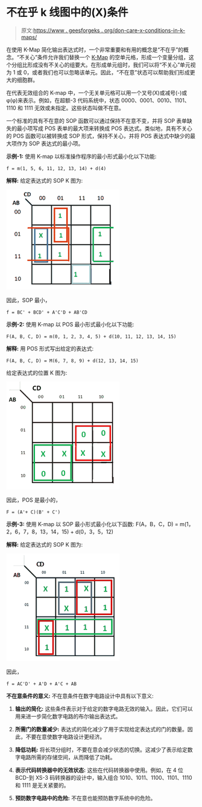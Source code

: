 # 不在乎 k 线图中的(X)条件

> 原文:[https://www . geesforgeks . org/don-care-x-conditions-in-k-maps/](https://www.geeksforgeeks.org/dont-care-x-conditions-in-k-maps/)

在使用 K-Map 简化输出表达式时，一个非常重要和有用的概念是“不在乎”的概念。“不关心”条件允许我们替换一个 [K-Map](https://www.geeksforgeeks.org/k-mapkarnaugh-map/) 的空单元格，形成一个变量分组，这个分组比形成没有不关心的组要大。在形成单元组时，我们可以将“不关心”单元视为 1 或 0，或者我们也可以忽略该单元。因此，“不在意”状态可以帮助我们形成更大的细胞群。

在代表无效组合的 K-map 中，一个无关单元格可以用一个叉号(X)或减号(-)或φ(φ)来表示。例如，在超额-3 代码系统中，状态 0000、0001、0010、1101、1110 和 1111 无效或未指定。这些状态叫做不在意。

一个标准的具有不在意的 SOP 函数可以通过保持不在意不变，并将 SOP 表单缺失的最小项写成 POS 表单的最大项来转换成 POS 表达式。类似地，具有不关心的 POS 函数可以被转换成 SOP 形式，保持不关心，并将 POS 表达式中缺少的最大项作为 SOP 表达式的最小项。

**示例-1:**
使用 K-map 以标准操作程序的最小形式最小化以下功能:

```
f = m(1, 5, 6, 11, 12, 13, 14) + d(4) 
```

**解释:**
给定表达式的 SOP K 图为:

![](img/1ab3cf530aa416b3f7491ad33f989143.png)

因此，SOP 最小，

```
f = BC' + BCD' + A'C'D + AB'CD
```

**示例-2:**
使用 K-map 以 POS 最小形式最小化以下功能:

```
F(A, B, C, D) = m(0, 1, 2, 3, 4, 5) + d(10, 11, 12, 13, 14, 15) 
```

**解释:**
用 POS 形式写出给定的表达式:

```
F(A, B, C, D) = M(6, 7, 8, 9) + d(12, 13, 14, 15) 
```

给定表达式的位置 K 图为:

![](img/b216d45814428bc76ce1611dbe416b66.png)

因此，POS 是最小的，

```
F = (A'+ C)(B' + C') 
```

**示例-3:**
使用 K-map 以 SOP 最小形式最小化以下函数:
F(A，B，C，D) = m(1，2，6，7，8，13，14，15) + d(0，3，5，12)

**解释:**
给定表达式的 SOP K 图为:

![](img/d096df94c9eda82a7e5d372c04bde9fe.png)

因此，

```
f = AC'D' + A'D + A'C + AB 
```

**不在意条件的意义:**
不在意条件在数字电路设计中具有以下意义:

1.  **输出的简化:**
    这些条件表示对于给定的数字电路无效的输入。因此，它们可以用来进一步简化数字电路的布尔输出表达式。

2.  **所需门的数量减少:**
    表达式的简化减少了用于实现给定表达式的门的数量。因此，不要在意使数字电路设计更经济。

3.  **降低功耗:**
    将长项分组时，不要在意会减少状态的切换。这减少了表示给定数字电路所需的存储空间，从而降低了功耗。

4.  **表示代码转换器中的无效状态:**
    这些在代码转换器中使用。例如，在 4 位 BCD-到 XS-3 码转换器的设计中，输入组合 1010、1011、1100、1101、1110 和 1111 是无关紧要的。

5.  **预防数字电路中的危险:**
    不在意也能预防数字系统中的危险。
